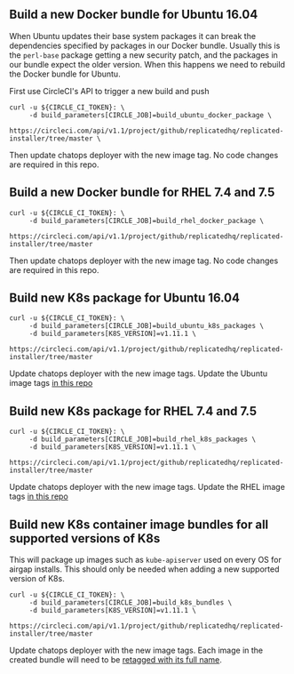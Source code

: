 ## Build a new Docker bundle for Ubuntu 16.04

When Ubuntu updates their base system packages it can break the dependencies specified by packages in our Docker bundle.
Usually this is the `perl-base` package getting a new security patch, and the packages in our bundle expect the older version.
When this happens we need to rebuild the Docker bundle for Ubuntu.

First use CircleCI's API to trigger a new build and push
```
curl -u ${CIRCLE_CI_TOKEN}: \
     -d build_parameters[CIRCLE_JOB]=build_ubuntu_docker_package \
     https://circleci.com/api/v1.1/project/github/replicatedhq/replicated-installer/tree/master \
```

Then update chatops deployer with the new image tag. No code changes are required in this repo.

## Build a new Docker bundle for RHEL 7.4 and 7.5

```
curl -u ${CIRCLE_CI_TOKEN}: \
     -d build_parameters[CIRCLE_JOB]=build_rhel_docker_package \
     https://circleci.com/api/v1.1/project/github/replicatedhq/replicated-installer/tree/master
```

Then update chatops deployer with the new image tag. No code changes are required in this repo.

## Build new K8s package for Ubuntu 16.04

```
curl -u ${CIRCLE_CI_TOKEN}: \
     -d build_parameters[CIRCLE_JOB]=build_ubuntu_k8s_packages \
     -d build_parameters[K8S_VERSION]=v1.11.1 \
     https://circleci.com/api/v1.1/project/github/replicatedhq/replicated-installer/tree/master
```

Update chatops deployer with the new image tags.
Update the Ubuntu image tags [in this repo](https://github.com/replicatedhq/replicated-installer/blob/77654150c6a6d4e80b9b1f24f8fb2d63b412d7ea/install_scripts/templates/common/kubernetes.sh#L2)

## Build new K8s package for RHEL 7.4 and 7.5

```
curl -u ${CIRCLE_CI_TOKEN}: \
     -d build_parameters[CIRCLE_JOB]=build_rhel_k8s_packages \
     -d build_parameters[K8S_VERSION]=v1.11.1 \
     https://circleci.com/api/v1.1/project/github/replicatedhq/replicated-installer/tree/master
```

Update chatops deployer with the new image tags.
Update the RHEL image tags [in this repo](https://github.com/replicatedhq/replicated-installer/blob/77654150c6a6d4e80b9b1f24f8fb2d63b412d7ea/install_scripts/templates/common/kubernetes.sh#L6)

## Build new K8s container image bundles for all supported versions of K8s

This will package up images such as `kube-apiserver` used on every OS for airgap installs.
This should only be needed when adding a new supported version of K8s.

```
curl -u ${CIRCLE_CI_TOKEN}: \
     -d build_parameters[CIRCLE_JOB]=build_k8s_bundles \
     -d build_parameters[K8S_VERSION]=v1.11.1 \
     https://circleci.com/api/v1.1/project/github/replicatedhq/replicated-installer/tree/master
```

Update chatops deployer with the new image tags.
Each image in the created bundle will need to be [retagged with its full name](https://github.com/replicatedhq/replicated-installer/blob/77654150c6a6d4e80b9b1f24f8fb2d63b412d7ea/install_scripts/templates/common/kubernetes.sh#L209).
